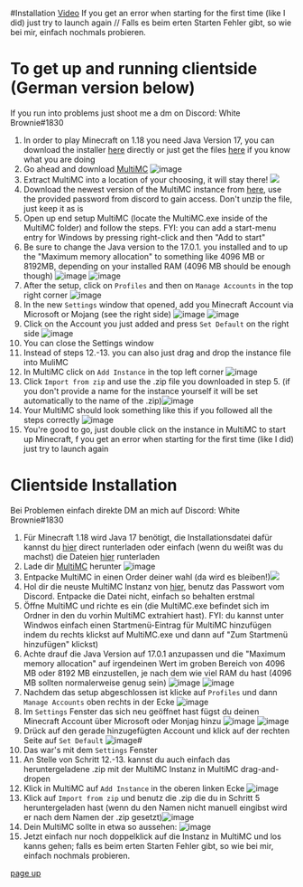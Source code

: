 #Installation [Video](https://youtu.be/PRMqFgyMGOY)
If you get an error when starting for the first time (like I did) just try to launch again // Falls es beim erten Starten Fehler gibt, so wie bei mir, einfach nochmals probieren.
# To get up and running clientside (German version below)
If you run into problems just shoot me a dm on Discord: White Brownie#1830
1. In order to play Minecraft on 1.18 you need Java Version 17, you can download the installer [here](https://download.oracle.com/java/17/archive/jdk-17.0.1_windows-x64_bin.exe) directly or just get the files [here](https://jdk.java.net/17/) if you know what you are doing
2. Go ahead and download [MultiMC](https://multimc.org/#Download) ![image](https://i.imgur.com/XbypQmH.png)
3. Extract MultiMC into a location of your choosing, it will stay there! ![](https://i.imgur.com/ZkjaXGR.png)
4. Download the newest version of the MultiMC instance from [here](https://1drv.ms/f/s!AnRpVm46qqDNjdUyINmGchLVMbRdhw), use the provided password from discord to gain access. Don't unzip the file, just keep it as is
5. Open up end setup MultiMC (locate the MultiMC.exe inside of the MultiMC folder) and follow the steps. FYI: you can add a start-menu entry for Windows by pressing right-click and then "Add to start"
6. Be sure to change the Java version to the 17.0.1. you installed and to up the "Maximum memory allocation" to something like 4096 MB or 8192MB, depending on your installed RAM (4096 MB should be enough though) ![image](https://i.imgur.com/fSUFcIv.png) ![image](https://i.imgur.com/cSR3jFc.png)
7. After the setup, click on `Profiles` and then on `Manage Accounts` in the top right corner ![image](https://i.imgur.com/eQQnwh7.png)
8. In the new `Settings` window that opened, add you Minecraft Account via Microsoft or Mojang (see the right side) ![image](https://i.imgur.com/g4Lb2hE.png) ![image](https://i.imgur.com/hD9Xxbk.png)
9. Click on the Account you just added and press `Set Default` on the right side ![image](https://i.imgur.com/1wd86wH.png)
10. You can close the Settings window
11. Instead of steps 12.-13. you can also just drag and drop the instance file into MuliMC
12. In MultiMC click on `Add Instance` in the top left corner ![image](https://i.imgur.com/wYS9ZtP.png)
13. Click `Import from zip` and use the .zip file you downloaded in step 5. (if you don't provide a name for the instance yourself it will be set automatically to the name of the .zip)![image](https://i.imgur.com/vZC9dVd.png)
14. Your MultiMC should look something like this if you followed all the steps correctly ![image](https://i.imgur.com/0G5s1q7.png)
15. You're good to go, just double click on the instance in MultiMC to start up Minecraft, f you get an error when starting for the first time (like I did) just try to launch again

# Clientside Installation 
Bei Problemen einfach direkte DM an mich auf Discord: White Brownie#1830
1. Für Minecraft 1.18 wird Java 17 benötigt, die Installationsdatei dafür kannst du [hier](https://download.oracle.com/java/17/archive/jdk-17.0.1_windows-x64_bin.exe) direct runterladen oder einfach (wenn du weißt was du machst) die Dateien [hier](https://jdk.java.net/17/) runterladen
2. Lade dir [MultiMC](https://multimc.org/#Download) herunter ![image](https://i.imgur.com/XbypQmH.png)
3. Entpacke MultiMC in einen Order deiner wahl (da wird es bleiben!)![](https://i.imgur.com/ZkjaXGR.png)
4. Hol dir die neuste MultiMC Instanz von [hier](https://1drv.ms/f/s!AnRpVm46qqDNjdUyINmGchLVMbRdhw), benutz das Passwort vom Discord. Entpacke die Datei nicht, einfach so behalten erstmal
5. Öffne MultiMC und richte es ein (die MultiMC.exe befindet sich im Ordner in den du vorhin MultiMC extrahiert hast). FYI: du kannst unter Windwos einfach einen Startmenü-Eintrag für MultiMC hinzufügen indem du rechts klickst auf MultiMC.exe und dann auf "Zum Startmenü hinzufügen" klickst)
6. Achte drauf die Java Version auf 17.0.1 anzupassen und die "Maximum memory allocation" auf irgendeinen Wert im groben Bereich von 4096 MB oder 8192 MB einzustellen, je nach dem wie viel RAM du hast (4096 MB sollten normalerweise genug sein) ![image](https://i.imgur.com/fSUFcIv.png) ![image](https://i.imgur.com/cSR3jFc.png)
7. Nachdem das setup abgeschlossen ist klicke auf `Profiles` und dann `Manage Accounts` oben rechts in der Ecke ![image](https://i.imgur.com/eQQnwh7.png)
8. Im `Settings` Fenster das sich neu geöffnet hast fügst du deinen Minecraft Account über Microsoft oder Monjag hinzu ![image](https://i.imgur.com/g4Lb2hE.png) ![image](https://i.imgur.com/hD9Xxbk.png)
9. Drück auf den gerade hinzugefügten Account und klick auf der rechten Seite auf `Set Default` ![image](https://i.imgur.com/1wd86wH.png)#
10. Das war's mit dem `Settings` Fenster
11. An Stelle von Schritt 12.-13. kannst du auch einfach das heruntergeladene .zip mit der MultiMC Instanz in MultiMC drag-and-dropen 
12. Klick in MultiMC auf `Add Instance` in the oberen linken Ecke ![image](https://i.imgur.com/wYS9ZtP.png)
13. Klick auf `Import from zip` und benutz die .zip die du in Schritt 5 heruntergeladen hast (wenn du den Namen nicht manuell eingibst wird er nach dem Namen der .zip gesetzt)![image](https://i.imgur.com/vZC9dVd.png)
14. Dein MultiMC sollte in etwa so aussehen: ![image](https://i.imgur.com/0G5s1q7.png)
15. Jetzt einfach nur noch doppelklick auf die Instanz in MultiMC und los kanns gehen; falls es beim erten Starten Fehler gibt, so wie bei mir, einfach nochmals probieren.

[page up](https://github.com/WhiteBrownie/1.18Server/tree/main/1.18-rc3)

